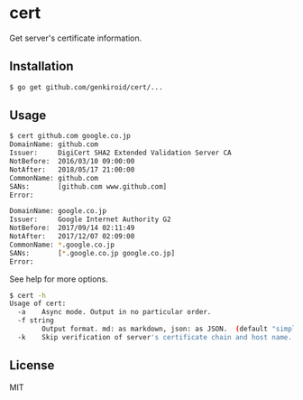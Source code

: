 # cert

Get server's certificate information.

## Installation

```sh
$ go get github.com/genkiroid/cert/...
```

## Usage

```sh
$ cert github.com google.co.jp
DomainName: github.com
Issuer:     DigiCert SHA2 Extended Validation Server CA
NotBefore:  2016/03/10 09:00:00
NotAfter:   2018/05/17 21:00:00
CommonName: github.com
SANs:       [github.com www.github.com]
Error:

DomainName: google.co.jp
Issuer:     Google Internet Authority G2
NotBefore:  2017/09/14 02:11:49
NotAfter:   2017/12/07 02:09:00
CommonName: *.google.co.jp
SANs:       [*.google.co.jp google.co.jp]
Error:

```

See help for more options.

```sh
$ cert -h
Usage of cert:
  -a    Async mode. Output in no particular order.
  -f string
        Output format. md: as markdown, json: as JSON.  (default "simple table")
  -k    Skip verification of server's certificate chain and host name.
```

## License

MIT


